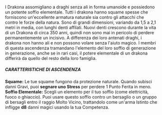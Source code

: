 I Drakona assomigliano a draghi senza ali in forma umanoide e possiedono un potente soffio elementale. Tutti i drakona hanno squame spesse che forniscono un'eccellente armatura naturale sia contro gli attacchi che contro le forze della natura. Sono di grandi dimensioni, variando da 1,5 a 2,1 metri in media, con lunghi denti affilati. Nuovi denti crescono durante la vita di un Drakona di circa 350 anni, quindi non sono mai in pericolo di perdere permanentemente un incisivo. A differenza dei loro antenati draghi, i drakona non hanno ali e non possono volare senza l'aiuto magico. I membri di questa ascendenza tramandano l'elemento del loro soffio di generazione in generazione, anche se in rari casi, il potere elementale di un drakona differirà da quello del resto della loro famiglia.

##### CARATTERISTICHE DI ASCENDENZA
**Squame:** Le tue squame fungono da protezione naturale. Quando subisci danni Gravi, puoi **segnare uno Stress** per perdere 1 Punto Ferita in meno.  
**Soffio Elementale:** Scegli un elemento per il tuo soffio (come elettricità, fuoco o ghiaccio). Puoi usare questo soffio contro un bersaglio o un gruppo di bersagli entro il raggio Molto Vicino, trattandolo come un'arma Istinto che infligge **d8** danni magici usando la tua Competenza.